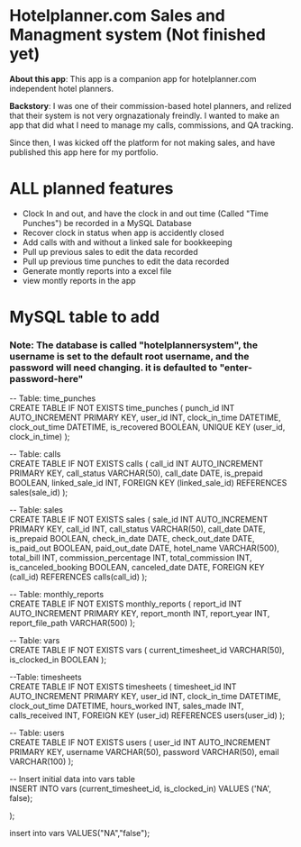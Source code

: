 <h1>Hotelplanner.com Sales and Managment system (Not finished yet)</h1>

<p><b>About this app</b>: This app is a companion app for hotelplanner.com independent hotel planners.</p>


<p><b>Backstory</b>: I was one of their commission-based hotel planners, and relized that their system is not very orgnazationaly freindly. I wanted to make an app that did what I need to manage my calls, commissions, and QA tracking.</p>
</p> Since then, I was kicked off the platform for not making sales, and have published this app here for my portfolio.</p>


<h1>ALL planned features</h1>
<ul>
<li>Clock In and out, and have the clock in and out time (Called "Time Punches") be recorded in a MySQL Database</li>
<li>Recover clock in status when app is accidently closed</li>
<li>Add calls with and without a linked sale for bookkeeping</li>
<li>Pull up previous sales to edit the data recorded</li>
<li>Pull up previous time punches to edit the data recorded</li>
<li>Generate montly reports into a excel file</li>
<li>view montly reports in the app</li>
</ul>

<h1>MySQL table to add</h1>
<h3>Note: The database is called "hotelplannersystem", the username is set to the default root username, and the password will need changing. it is defaulted to "enter-password-here"</h3>

-- Table: time_punches<br>
CREATE TABLE IF NOT EXISTS time_punches (
    punch_id INT AUTO_INCREMENT PRIMARY KEY,
    user_id INT,
    clock_in_time DATETIME,
    clock_out_time DATETIME,
    is_recovered BOOLEAN,
    UNIQUE KEY (user_id, clock_in_time)
);

-- Table: calls<br>
CREATE TABLE IF NOT EXISTS calls (
    call_id INT AUTO_INCREMENT PRIMARY KEY,
    call_status VARCHAR(50),
    call_date DATE,
    is_prepaid BOOLEAN,
    linked_sale_id INT,
    FOREIGN KEY (linked_sale_id) REFERENCES sales(sale_id)
);

-- Table: sales<br>
CREATE TABLE IF NOT EXISTS sales (
    sale_id INT AUTO_INCREMENT PRIMARY KEY,
    call_id INT,
    call_status VARCHAR(50),
    call_date DATE,
    is_prepaid BOOLEAN,
    check_in_date DATE,
    check_out_date DATE,
    is_paid_out BOOLEAN,
    paid_out_date DATE,
    hotel_name VARCHAR(500),
    total_bill INT,
    commission_percentage INT,
    total_commission INT,
    is_canceled_booking BOOLEAN,
    canceled_date DATE,
    FOREIGN KEY (call_id) REFERENCES calls(call_id)
);

-- Table: monthly_reports<br>
CREATE TABLE IF NOT EXISTS monthly_reports (
    report_id INT AUTO_INCREMENT PRIMARY KEY,
    report_month INT,
    report_year INT,
    report_file_path VARCHAR(500)
);

-- Table: vars<br>
CREATE TABLE IF NOT EXISTS vars (
    current_timesheet_id VARCHAR(50),
    is_clocked_in BOOLEAN
);

 --Table: timesheets<br>
CREATE TABLE IF NOT EXISTS timesheets (
    timesheet_id INT AUTO_INCREMENT PRIMARY KEY,
    user_id INT,
    clock_in_time DATETIME,
    clock_out_time DATETIME,
    hours_worked INT,
    sales_made INT,
    calls_received INT,
    FOREIGN KEY (user_id) REFERENCES users(user_id)
);

-- Table: users<br>
CREATE TABLE IF NOT EXISTS users (
    user_id INT AUTO_INCREMENT PRIMARY KEY,
    username VARCHAR(50),
    password VARCHAR(50),
    email VARCHAR(100)
);

-- Insert initial data into vars table<br>
INSERT INTO vars (current_timesheet_id, is_clocked_in) VALUES ('NA', false);

);

insert into vars VALUES("NA","false");

